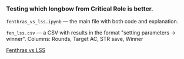 ### Testing which longbow from Critical Role is better.
`fenthras_vs_lss.ipynb` &mdash; the main file with both code and explanation. 

`fen_lss.csv` &mdash; a CSV with results in the format "setting parameters -> winner". Columns: Rounds, Target AC, STR save, Winner  

[Fenthras vs LSS](./pie.png)
